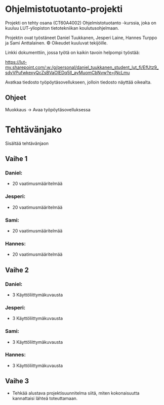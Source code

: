 # Ohjelmistotuotanto-projekti
Projekti on tehty osana (CT60A4002) Ohjelmistotuotanto -kurssia, joka on kuuluu LUT-yliopiston tietotekniikan koulutusohjelmaan.

Projektin ovat työstäneet Daniel Tuukkanen, Jesperi Laine, Hannes Turppo ja Sami Anttalainen. © Oikeudet kuuluvat tekijöille.

Linkki dokumenttiin, jossa työtä on kaikin tavoin helpompi työstää:

https://lut-my.sharepoint.com/:w:/g/personal/daniel_tuukkanen_student_lut_fi/EfUtz9_sdvVPufwkexyQcZsBVaOlEDq5II_ayMuomCbNvw?e=jNcLmu

Avatkaa tiedosto työpöytäsovellukseen, jolloin tiedosto näyttää oikealta.

## Ohjeet
Muokkaus -> Avaa työpöytäsovelluksessa

# Tehtävänjako
Sisältää tehtävänjaon

## Vaihe 1
### Daniel:
* 20 vaatimusmääritelmää
### Jesperi:
* 20 vaatimusmääritelmää
### Sami:
* 20 vaatimusmääritelmää
### Hannes:
* 20 vaatimusmääritelmää

## Vaihe 2
### Daniel:
* 3 Käyttöliittymäkuvausta
### Jesperi:
* 3 Käyttöliittymäkuvausta
### Sami:
* 3 Käyttöliittymäkuvausta
### Hannes:
* 3 Käyttöliittymäkuvausta

## Vaihe 3
* Tehkää alustava projektisuunnitelma siitä, miten kokonaisuutta kannattaisi lähteä toteuttamaan.

